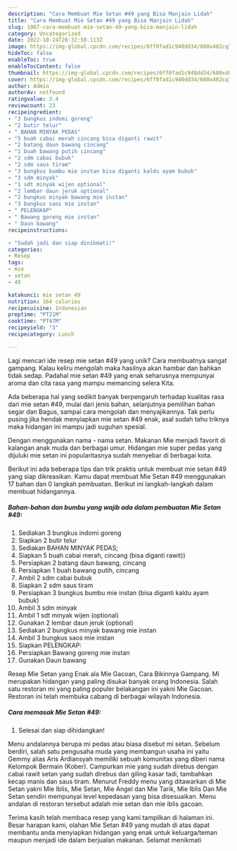 ```yaml
---
description: "Cara Membuat Mie Setan #49 yang Bisa Manjain Lidah"
title: "Cara Membuat Mie Setan #49 yang Bisa Manjain Lidah"
slug: 1067-cara-membuat-mie-setan-49-yang-bisa-manjain-lidah
category: Uncategorized
date: 2022-10-24T20:32:58.113Z
image: https://img-global.cpcdn.com/recipes/6ff0fad1c948dd34/680x482cq70/mie-setan-49-foto-resep-utama.jpg
hideToc: false
enableToc: true
enableTocContent: false
thumbnail: https://img-global.cpcdn.com/recipes/6ff0fad1c948dd34/680x482cq70/mie-setan-49-foto-resep-utama.jpg
cover: https://img-global.cpcdn.com/recipes/6ff0fad1c948dd34/680x482cq70/mie-setan-49-foto-resep-utama.jpg
author: Admin
authorAv: notfound
ratingvalue: 3.4
reviewcount: 23
recipeingredient:
- "3 bungkus indomi goreng"
- "2 butir telur"
- " BAHAN MINYAK PEDAS"
- "5 buah cabai merah cincang bisa diganti rawit"
- "2 batang daun bawang cincang"
- "1 buah bawang putih cincang"
- "2 sdm cabai bubuk"
- "2 sdm saus tiram"
- "3 bungkus bumbu mie instan bisa diganti kaldu ayam bubuk"
- "3 sdm minyak"
- "1 sdt minyak wijen optional"
- "2 lembar daun jeruk optional"
- "2 bungkus minyak bawang mie instan"
- "3 bungkus saos mie instan"
- " PELENGKAP"
- " Bawang goreng mie instan"
- " Daun bawang"
recipeinstructions:

- "Sudah jadi dan siap dinikmati!"
categories:
- Resep
tags:
- mie
- setan
- 49

katakunci: mie setan 49 
nutrition: 164 calories
recipecuisine: Indonesian
preptime: "PT21M"
cooktime: "PT47M"
recipeyield: "3"
recipecategory: Lunch

---
```





Lagi mencari ide resep mie setan #49 yang unik? Cara membuatnya sangat gampang. Kalau keliru mengolah maka hasilnya akan hambar dan bahkan tidak sedap. Padahal mie setan #49 yang enak seharusnya mempunyai aroma dan cita rasa yang mampu memancing selera Kita.





Ada beberapa hal yang sedikit banyak berpengaruh terhadap kualitas rasa dari mie setan #49, mulai dari jenis bahan, selanjutnya pemilihan bahan segar dan Bagus, sampai cara mengolah dan menyajikannya. Tak perlu pusing jika hendak menyiapkan mie setan #49 enak,      asal sudah tahu triknya maka hidangan ini mampu jadi suguhan spesial.














Dengan menggunakan nama - nama setan. Makanan Mie menjadi favorit di kalangan anak muda dan berbagai umur. Hidangan mie super pedas yang dijuluki mie setan ini popularitasnya sudah menyebar di berbagai kota.






Berikut ini ada beberapa tips dan trik praktis untuk membuat mie setan #49 yang siap dikreasikan. Kamu dapat membuat Mie Setan #49 menggunakan 17 bahan dan 0 langkah pembuatan. Berikut ini langkah-langkah dalam membuat hidangannya.

<!--inarticleads1-->

##### Bahan-bahan dan bumbu yang wajib ada dalam pembuatan Mie Setan #49:

1. Sediakan 3 bungkus indomi goreng
1. Siapkan 2 butir telur
1. Sediakan  BAHAN MINYAK PEDAS;
1. Siapkan 5 buah cabai merah, cincang (bisa diganti rawit))
1. Persiapkan 2 batang daun bawang, cincang
1. Persiapkan 1 buah bawang putih, cincang
1. Ambil 2 sdm cabai bubuk
1. Siapkan 2 sdm saus tiram
1. Persiapkan 3 bungkus bumbu mie instan (bisa diganti kaldu ayam bubuk)
1. Ambil 3 sdm minyak
1. Ambil 1 sdt minyak wijen (optional)
1. Gunakan 2 lembar daun jeruk (optional)
1. Sediakan 2 bungkus minyak bawang mie instan
1. Ambil 3 bungkus saos mie instan
1. Siapkan  PELENGKAP:
1. Persiapkan  Bawang goreng mie instan
1. Gunakan  Daun bawang


Resep Mie Setan yang Enak ala Mie Gacoan, Cara Bikinnya Gampang. Mi merupakan hidangan yang paling disukai banyak orang Indonesia. Salah satu restoran mi yang paling populer belakangan ini yakni Mie Gacoan. Restoran ini telah membuka cabang di berbagai wilayah Indonesia. 

<!--inarticleads2-->

##### Cara memasak Mie Setan #49:


1. Selesai dan siap dihidangkan!

Menu andalannya berupa mi pedas atau biasa disebut mi setan. Sebelum berdiri, salah satu pengusaha muda yang membangun usaha ini yaitu Gemmy alias Aris Ardiansyah memiliki sebuah komunitas yang diberi nama Kelompok Bermain (Kober). Campurkan mie yang sudah direbus dengan cabai rawit setan yang sudah direbus dan giling kasar tadi, tambahkan kecap manis dan saus tiram. Menurut Freddy menu yang ditawarkan di Mie Setan yakni Mie Iblis, Mie Setan, Mie Angel dan Mie Tarik, Mie Iblis Dan Mie Setan sendiri mempunyai level kepedasan yang bisa disesuaikan. Menu andalan di restoran tersebut adalah mie setan dan mie iblis gacoan. 

Terima kasih telah membaca resep yang kami tampilkan di halaman ini. Besar harapan kami, olahan Mie Setan #49 yang mudah di atas dapat membantu anda menyiapkan hidangan yang enak untuk keluarga/teman maupun menjadi ide dalam berjualan makanan. Selamat menikmati
